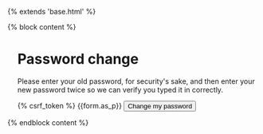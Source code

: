 {% extends 'base.html' %}

{% block content %}
    <div style="padding-left: 20px;">
        <h1>Password change</h1>
        <p>
            Please enter your old password, for security's sake, and then enter your
            new password twice so we can verify you typed it in correctly.
        </p>
        <form method="POST">
            {% csrf_token %}
            {{form.as_p}}
            <button type="Submit" class="btn btn-dark">Change my password</button>
        </form>
    </div>
{% endblock content %}
